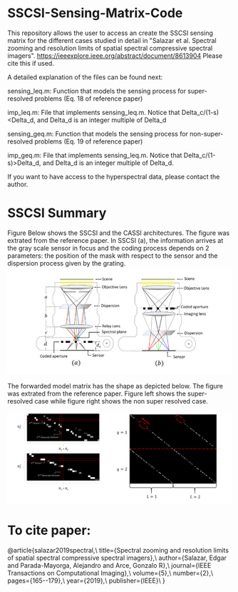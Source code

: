 # SSCSI-Sensing-Matrix-Code

This repository allows the user to access an create the SSCSI sensing matrix for the different cases studied in detail in "Salazar et al. Spectral zooming and resolution limits of spatial spectral compressive spectral imagers". https://ieeexplore.ieee.org/abstract/document/8613904 Please cite this if used.

A detailed explanation of the files can be found next:

sensing_leq.m: Function that models the sensing process for super-resolved problems (Eq. 18 of reference paper)

imp_leq.m: File that implements sensing_leq.m. Notice that Delta_c/(1-s)<Delta_d, and Delta_d is an integer multiple of Delta_d

sensing_geq.m: Function that models the sensing process for non-super-resolved problems (Eq. 19 of reference paper)

imp_geq.m: File that implements sensing_leq.m. Notice that Delta_c/(1-s)>Delta_d, and Delta_d is an integer multiple of Delta_d.

If you want to have access to the hyperspectral data, please contact the author.

# SSCSI Summary

Figure Below shows the SSCSI and the CASSI architectures. The figure was extrated from the reference paper. In SSCSI (a), the information arrives at the gray scale sensor in focus and the coding process depends on 2 parameters: the position of the mask with respect to the sensor and the dispersion process given by the grating.
![Alt text](https://github.com/Edgar-Noita/SSCSI-Sensing-Matrix-Code/blob/main/git_1.png "Title")


The forwarded model matrix has the shape as depicted below. The figure was extrated from the reference paper. Figure left shows the super-resolved case while figure right shows the non super resolved case.

![Alt text](https://github.com/Edgar-Noita/SSCSI-Sensing-Matrix-Code/blob/main/git_2.png "Title")


# To cite paper:

@article{salazar2019spectral,\\
  title={Spectral zooming and resolution limits of spatial spectral compressive spectral imagers},\\
  author={Salazar, Edgar and Parada-Mayorga, Alejandro and Arce, Gonzalo R},\\
  journal={IEEE Transactions on Computational Imaging},\\
  volume={5},\\
  number={2},\\
  pages={165--179},\\
  year={2019},\\
  publisher={IEEE}\\
}
